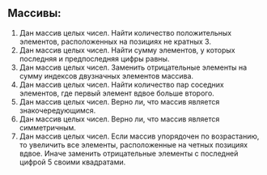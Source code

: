 ## Массивы:
1. Дан массив целых чисел. Найти количество положительных элементов, расположенных на позициях не кратных 3.
2. Дан массив целых чисел. Найти сумму элементов, у которых последняя и предпоследняя цифры равны.
3. Дан массив целых чисел. Заменить отрицательные элементы на сумму индексов двузначных элементов массива.
4. Дан массив целых чисел. Найти количество пар соседних элементов, где первый элемент вдвое больше второго.
5. Дан массив целых чисел. Верно ли, что массив является знакочередующимся.
6. Дан массив целых чисел. Верно ли, что массив является симметричным.
7. Дан массив целых чисел. Если массив упорядочен по возрастанию, то увеличить все элементы, расположенные на четных позициях вдвое. Иначе заменить отрицательные элементы с последней цифрой 5 своими квадратами. 
